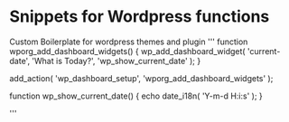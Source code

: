 # Snippets for Wordpress functions
Custom Boilerplate for wordpress themes and plugin
'''
function wporg_add_dashboard_widgets() {
	wp_add_dashboard_widget(
		'current-date',
		'What is Today?',
		'wp_show_current_date'
	);
}

add_action( 'wp_dashboard_setup', 'wporg_add_dashboard_widgets' );

function wp_show_current_date() {
	echo date_i18n( 'Y-m-d H:i:s' );
}

'''